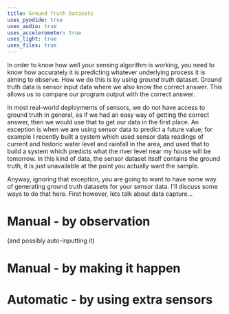 ```yaml
---
title: Ground Truth Datasets
uses_pyodide: true
uses_audio: true
uses_accelerometer: true
uses_light: true 
uses_files: true
---
```

In order to know how well your sensing algorithm is working, you need to know how accurately it is predicting whatever underlying process it is aiming to observe. How we do this is by using *ground truth* dataset. Ground truth data is sensor input data where we also know the correct answer. This allows us to compare our program output with the correct answer.

In most real-world deployments of sensors, we do not have access to ground truth in general, as if we had an easy way of getting the correct answer, then we would use that to get our data in the first place. An exception is when we are using sensor data to predict a future value; for example I recently built a system which used sensor data readings of current and historic water level and rainfall in the area, and used that to build a system which predicts what the river level near my house will be tomorrow. In this kind of data, the sensor dataset itself contains the ground truth, it is just unavailable at the point you actually want the sample.

Anyway, ignoring that exception, you are going to want to have some way of generating ground truth datasets for your sensor data. I'll discuss some ways to do that here. First however, lets talk about data capture...

# Manual - by observation

(and possibly auto-inputting it)

# Manual - by making it happen

# Automatic - by using extra sensors

